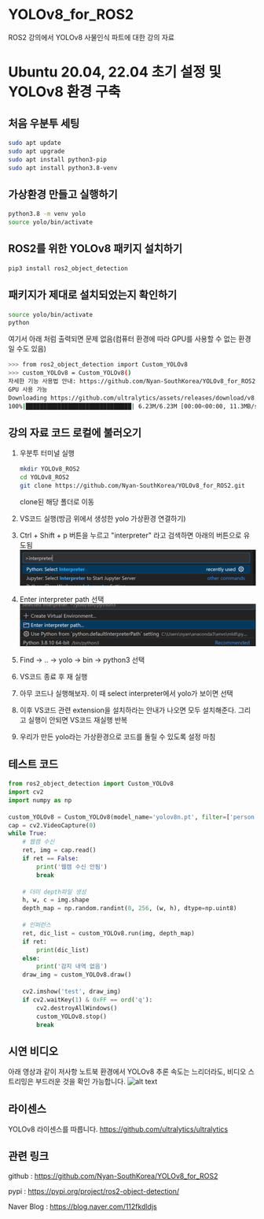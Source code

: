 # YOLOv8_for_ROS2
ROS2 강의에서 YOLOv8 사물인식 파트에 대한 강의 자료


# Ubuntu 20.04, 22.04 초기 설정 및 YOLOv8 환경 구축

## 처음 우분투 세팅

```bash
sudo apt update
sudo apt upgrade
sudo apt install python3-pip
sudo apt install python3.8-venv
```

## 가상환경 만들고 실행하기

```bash
python3.8 -m venv yolo
source yolo/bin/activate
```

## ROS2를 위한 YOLOv8 패키지 설치하기

```bash
pip3 install ros2_object_detection
```

## 패키지가 제대로 설치되었는지 확인하기
```bash
source yolo/bin/activate
python
```
여기서 아래 처럼 출력되면 문제 없음(컴퓨터 환경에 따라 GPU를 사용할 수 없는 환경일 수도 있음)
```bash
>>> from ros2_object_detection import Custom_YOLOv8
>>> custom_YOLOv8 = Custom_YOLOv8()
자세한 기능 사용법 안내: https://github.com/Nyan-SouthKorea/YOLOv8_for_ROS2
GPU 사용 가능
Downloading https://github.com/ultralytics/assets/releases/download/v8.2.0/yolov8n.pt to 'yolov8n.pt'...
100%|██████████████████████████████| 6.23M/6.23M [00:00<00:00, 11.3MB/s]
```


## 강의 자료 코드 로컬에 불러오기

1. 우분투 터미널 실행

    ```bash
    mkdir YOLOv8_ROS2
    cd YOLOv8_ROS2
    git clone https://github.com/Nyan-SouthKorea/YOLOv8_for_ROS2.git
    ```
    clone된 해당 폴더로 이동

2. VS코드 실행(방금 위에서 생성한 yolo 가상환경 연결하기)

3. Ctrl + Shift + p 버튼을 누르고 "interpreter" 라고 검색하면 아래의 버튼으로 유도됨
![alt text](https://raw.githubusercontent.com/Nyan-SouthKorea/YOLOv8_for_ROS2/main/README_images/image_1.png)

4. Enter interpreter path 선택
![alt text](https://raw.githubusercontent.com/Nyan-SouthKorea/YOLOv8_for_ROS2/main/README_images/image_2.png)

5. Find -> .. -> yolo -> bin -> python3 선택

6. VS코드 종료 후 재 실행

7. 아무 코드나 실행해보자. 이 때 select interpreter에서 yolo가 보이면 선택

8. 이후 VS코드 관련 extension을 설치하라는 안내가 나오면 모두 설치해준다. 그리고 실행이 안되면 VS코드 재실행 반복

9. 우리가 만든 yolo라는 가상환경으로 코드를 돌릴 수 있도록 설정 마침

## 테스트 코드
```python
from ros2_object_detection import Custom_YOLOv8
import cv2
import numpy as np

custom_YOLOv8 = Custom_YOLOv8(model_name='yolov8n.pt', filter=['person'])
cap = cv2.VideoCapture(0)
while True:
    # 웹캠 수신
    ret, img = cap.read()
    if ret == False:
        print('웹캠 수신 안됨')
        break
    
    # 더미 depth파일 생성
    h, w, c = img.shape
    depth_map = np.random.randint(0, 256, (w, h), dtype=np.uint8)

    # 인퍼런스
    ret, dic_list = custom_YOLOv8.run(img, depth_map)
    if ret:
        print(dic_list)
    else:
        print('감지 내역 없음')
    draw_img = custom_YOLOv8.draw()
    
    cv2.imshow('test', draw_img)
    if cv2.waitKey(1) & 0xFF == ord('q'):
        cv2.destroyAllWindows()
        custom_YOLOv8.stop()
        break
```

## 시연 비디오
아래 영상과 같이 저사항 노트북 환경에서 YOLOv8 추론 속도는 느리더라도, 비디오 스트리밍은 부드러운 것을 확인 가능합니다.
![alt text](https://raw.githubusercontent.com/Nyan-SouthKorea/YOLOv8_for_ROS2/main/README_images/demo_video_1.gif)

## 라이센스
YOLOv8 라이센스를 따릅니다. 
https://github.com/ultralytics/ultralytics


## 관련 링크
github : https://github.com/Nyan-SouthKorea/YOLOv8_for_ROS2

pypi : https://pypi.org/project/ros2-object-detection/

Naver Blog : https://blog.naver.com/112fkdldjs 